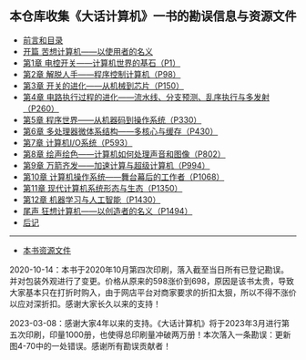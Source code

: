 ## 本仓库收集《大话计算机》一书的勘误信息与资源文件

- [前言和目录](./preface/erratum.md)
- [开篇 苦想计算机——以使用者的名义](./chapter00/erratum.md )
- [第1章 电控开关——计算机世界的基石（P1）](./chapter01/erratum.md )
- [第2章 解脱人手——程序控制计算机（P98）](./chapter02/erratum.md )
- [第3章 开关的进化——从机械到芯片（P150）](./chapter03/erratum.md )
- [第4章 电路执行过程的进化——流水线、分支预测、乱序执行与多发射（P260）](./chapter04/erratum.md )
- [第5章 程序世界——从机器码到操作系统（P330）](./chapter05/erratum.md )
- [第6章 多处理器微体系结构——多核心与缓存（P430）](./chapter06/erratum.md )
- [第7章 计算机I/O系统（P593）](./chapter07/erratum.md )
- [第8章 绘声绘色——计算机如何处理声音和图像（P802）](./chapter08/erratum.md )
- [第9章 万箭齐发——加速计算与超级计算机（P994）](./chapter09/erratum.md )
- [第10章 计算机操作系统——舞台幕后的工作者（P1068）](./chapter10/erratum.md )
- [第11章 现代计算机系统形态与生态（P1350）](./chapter11/erratum.md )
- [第12章 机器学习与人工智能（P1430）](./chapter12/erratum.md )
- [尾声 狂想计算机——以创造者的名义（P1494）](./chapter13/erratum.md )
- [后记](./postscript/erratum.md)
---
- [本书资源文件](./resources/ )


2020-10-14：本书于2020年10月第四次印刷，落入截至当日所有已登记勘误。并对包装外观进行了变更。价格从原来的598涨价到698，原因是该书太贵，导致大家基本只在打折时购入，由于网店平台对商家要求的折扣太狠，所以不得不涨价以应对深折扣。感谢大家长久以来的支持！

2023-03-08：感谢大家4年以来的支持。《大话计算机》将于2023年3月进行第五次印刷，印量1000册，也使得总印刷量冲破两万册！本次落入一条勘误：更新图4-70中的一处错误。感谢所有勘误贡献者！
